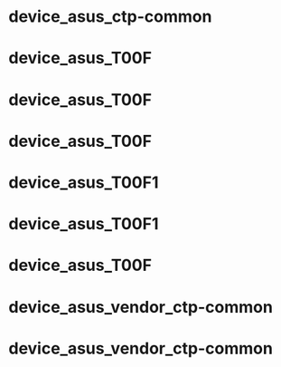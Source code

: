 # device_asus_ctp-common
# device_asus_T00F
# device_asus_T00F
# device_asus_T00F
# device_asus_T00F1
# device_asus_T00F1
# device_asus_T00F
# device_asus_vendor_ctp-common
# device_asus_vendor_ctp-common
